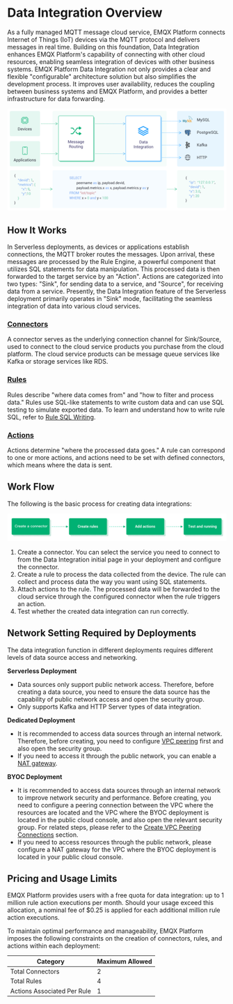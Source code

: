 # Data Integration Overview


As a fully managed MQTT message cloud service, EMQX Platform connects Internet of Things (IoT) devices via the MQTT protocol and delivers messages in real time. Building on this foundation, Data Integration enhances EMQX Platform's capability of connecting with other cloud resources, enabling seamless integration of devices with other business systems. EMQX Platform Data Integration not only provides a clear and flexible "configurable" architecture solution but also simplifies the development process. It improves user availability, reduces the coupling between business systems and EMQX Platform, and provides a better infrastructure for data forwarding.


![data_integration_intro](./_assets/integration_intro_01.png)

## How It Works

In Serverless deployments, as devices or applications establish connections, the MQTT broker routes the messages. Upon arrival, these messages are processed by the Rule Engine, a powerful component that utilizes SQL statements for data manipulation. This processed data is then forwarded to the target service by an "Action". Actions are categorized into two types: "Sink", for sending data to a service, and "Source", for receiving data from a service. Presently, the Data Integration feature of the Serverless deployment primarily operates in "Sink" mode, facilitating the seamless integration of data into various cloud services.

### [Connectors](./connectors.md)

A connector serves as the underlying connection channel for Sink/Source, used to connect to the cloud service products you purchase from the cloud platform. The cloud service products can be message queue services like Kafka or storage services like RDS. 

### [Rules](./rules.md)

Rules describe "where data comes from" and "how to filter and process data." Rules use SQL-like statements to write custom data and can use SQL testing to simulate exported data. To learn and understand how to write rule SQL, refer to [Rule SQL Writing](https://docs.emqx.com/en/enterprise/v4.2/rule/rule-engine.html#sql-%E8%AF%AD%E5%8F%A5).

### [Actions](./rules.md)

Actions determine "where the processed data goes." A rule can correspond to one or more actions, and actions need to be set with defined connectors, which means where the data is sent.

## Work Flow

The following is the basic process for creating data integrations:

![data_integration_intro](./_assets/integration_intro_02.png)

1. Create a connector. You can select the service you need to connect to from the Data Integration initial page in your deployment and configure the connector.
2. Create a rule to process the data collected from the device. The rule can collect and process data the way you want using SQL statements.
3. Attach actions to the rule. The processed data will be forwarded to the cloud service through the configured connector when the rule triggers an action.
4. Test whether the created data integration can run correctly.

## Network Setting Required by Deployments

The data integration function in different deployments requires different levels of data source access and networking.

**Serverless Deployment**

- Data sources only support public network access. Therefore, before creating a data source, you need to ensure the data source has the capability of public network access and open the security group.
- Only supports Kafka and HTTP Server types of data integration.

**Dedicated Deployment**

- It is recommended to access data sources through an internal network. Therefore, before creating, you need to configure [VPC peering](../deployments/vpc_peering.md) first and also open the security group.
- If you need to access it through the public network, you can enable a [NAT gateway](../vas/nat-gateway.md).

**BYOC Deployment**

- It is recommended to access data sources through an internal network to improve network security and performance. Before creating, you need to configure a peering connection between the VPC where the resources are located and the VPC where the BYOC deployment is located in the public cloud console, and also open the relevant security group. For related steps, please refer to the [Create VPC Peering Connections](../deployments/byoc_vpc_peering.md) section.
- If you need to access resources through the public network, please configure a NAT gateway for the VPC where the BYOC deployment is located in your public cloud console.

## Pricing and Usage Limits

EMQX Platform provides users with a free quota for data integration: up to 1 million rule action executions per month. Should your usage exceed this allocation, a nominal fee of $0.25 is applied for each additional million rule action executions. 

To maintain optimal performance and manageability, EMQX Platform imposes the following constraints on the creation of connectors, rules, and actions within each deployment:

| Category                    | Maximum Allowed |
| --------------------------- | --------------- |
| Total Connectors            | 2               |
| Total Rules                 | 4               |
| Actions Associated Per Rule | 1               |
